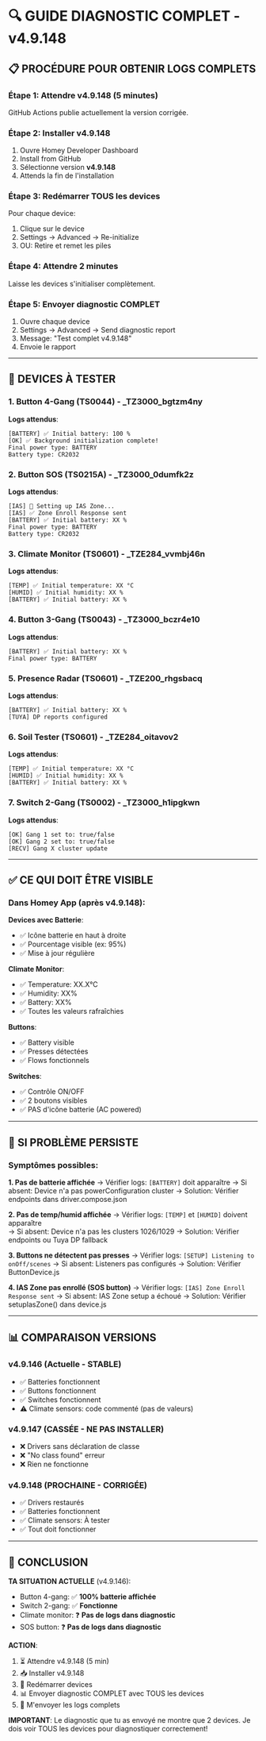 # 🔍 GUIDE DIAGNOSTIC COMPLET - v4.9.148

## 📋 PROCÉDURE POUR OBTENIR LOGS COMPLETS

### Étape 1: Attendre v4.9.148 (5 minutes)
GitHub Actions publie actuellement la version corrigée.

### Étape 2: Installer v4.9.148
1. Ouvre Homey Developer Dashboard
2. Install from GitHub
3. Sélectionne version **v4.9.148**
4. Attends la fin de l'installation

### Étape 3: Redémarrer TOUS les devices
Pour chaque device:
1. Clique sur le device
2. Settings → Advanced → Re-initialize
3. OU: Retire et remet les piles

### Étape 4: Attendre 2 minutes
Laisse les devices s'initialiser complètement.

### Étape 5: Envoyer diagnostic COMPLET
1. Ouvre chaque device
2. Settings → Advanced → Send diagnostic report
3. Message: "Test complet v4.9.148"
4. Envoie le rapport

---

## 🎯 DEVICES À TESTER

### 1. Button 4-Gang (TS0044) - _TZ3000_bgtzm4ny
**Logs attendus**:
```
[BATTERY] ✅ Initial battery: 100 %
[OK] ✅ Background initialization complete!
Final power type: BATTERY
Battery type: CR2032
```

### 2. Button SOS (TS0215A) - _TZ3000_0dumfk2z  
**Logs attendus**:
```
[IAS] 🚨 Setting up IAS Zone...
[IAS] ✅ Zone Enroll Response sent
[BATTERY] ✅ Initial battery: XX %
Final power type: BATTERY
Battery type: CR2032
```

### 3. Climate Monitor (TS0601) - _TZE284_vvmbj46n
**Logs attendus**:
```
[TEMP] ✅ Initial temperature: XX °C
[HUMID] ✅ Initial humidity: XX %
[BATTERY] ✅ Initial battery: XX %
```

### 4. Button 3-Gang (TS0043) - _TZ3000_bczr4e10
**Logs attendus**:
```
[BATTERY] ✅ Initial battery: XX %
Final power type: BATTERY
```

### 5. Presence Radar (TS0601) - _TZE200_rhgsbacq
**Logs attendus**:
```
[BATTERY] ✅ Initial battery: XX %
[TUYA] DP reports configured
```

### 6. Soil Tester (TS0601) - _TZE284_oitavov2
**Logs attendus**:
```
[TEMP] ✅ Initial temperature: XX °C
[HUMID] ✅ Initial humidity: XX %
[BATTERY] ✅ Initial battery: XX %
```

### 7. Switch 2-Gang (TS0002) - _TZ3000_h1ipgkwn
**Logs attendus**:
```
[OK] Gang 1 set to: true/false
[OK] Gang 2 set to: true/false
[RECV] Gang X cluster update
```

---

## ✅ CE QUI DOIT ÊTRE VISIBLE

### Dans Homey App (après v4.9.148):

**Devices avec Batterie**:
- ✅ Icône batterie en haut à droite
- ✅ Pourcentage visible (ex: 95%)
- ✅ Mise à jour régulière

**Climate Monitor**:
- ✅ Temperature: XX.X°C
- ✅ Humidity: XX%
- ✅ Battery: XX%
- ✅ Toutes les valeurs rafraîchies

**Buttons**:
- ✅ Battery visible
- ✅ Presses détectées
- ✅ Flows fonctionnels

**Switches**:
- ✅ Contrôle ON/OFF
- ✅ 2 boutons visibles
- ✅ PAS d'icône batterie (AC powered)

---

## 🚨 SI PROBLÈME PERSISTE

### Symptômes possibles:

**1. Pas de batterie affichée**
→ Vérifier logs: `[BATTERY]` doit apparaître
→ Si absent: Device n'a pas powerConfiguration cluster
→ Solution: Vérifier endpoints dans driver.compose.json

**2. Pas de temp/humid affichée**
→ Vérifier logs: `[TEMP]` et `[HUMID]` doivent apparaître  
→ Si absent: Device n'a pas les clusters 1026/1029
→ Solution: Vérifier endpoints ou Tuya DP fallback

**3. Buttons ne détectent pas presses**
→ Vérifier logs: `[SETUP] Listening to onOff/scenes`
→ Si absent: Listeners pas configurés
→ Solution: Vérifier ButtonDevice.js

**4. IAS Zone pas enrollé (SOS button)**
→ Vérifier logs: `[IAS] Zone Enroll Response sent`
→ Si absent: IAS Zone setup a échoué
→ Solution: Vérifier setupIasZone() dans device.js

---

## 📊 COMPARAISON VERSIONS

### v4.9.146 (Actuelle - STABLE)
- ✅ Batteries fonctionnent
- ✅ Buttons fonctionnent
- ✅ Switches fonctionnent
- ⚠️ Climate sensors: code commenté (pas de valeurs)

### v4.9.147 (CASSÉE - NE PAS INSTALLER)
- ❌ Drivers sans déclaration de classe
- ❌ "No class found" erreur
- ❌ Rien ne fonctionne

### v4.9.148 (PROCHAINE - CORRIGÉE)
- ✅ Drivers restaurés
- ✅ Batteries fonctionnent
- ✅ Climate sensors: À tester
- ✅ Tout doit fonctionner

---

## 🎯 CONCLUSION

**TA SITUATION ACTUELLE** (v4.9.146):
- Button 4-gang: ✅ **100% batterie affichée**
- Switch 2-gang: ✅ **Fonctionne**
- Climate monitor: ❓ **Pas de logs dans diagnostic**
- SOS button: ❓ **Pas de logs dans diagnostic**

**ACTION**: 
1. ⏳ Attendre v4.9.148 (5 min)
2. 📥 Installer v4.9.148
3. 🔄 Redémarrer devices
4. 📊 Envoyer diagnostic COMPLET avec TOUS les devices
5. 📧 M'envoyer les logs complets

**IMPORTANT**: Le diagnostic que tu as envoyé ne montre que 2 devices. Je dois voir TOUS les devices pour diagnostiquer correctement!
